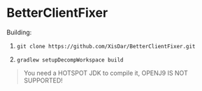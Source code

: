 BetterClientFixer
=====================
Building:

1) `git clone https://github.com/XisDar/BetterClientFixer.git`

2) `gradlew setupDecompWorkspace build`

> You need a HOTSPOT JDK to compile it, OPENJ9 IS NOT SUPPORTED!
